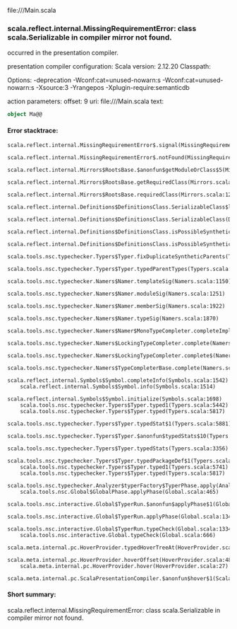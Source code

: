 file://<WORKSPACE>/Main.scala
### scala.reflect.internal.MissingRequirementError: class scala.Serializable in compiler mirror not found.

occurred in the presentation compiler.

presentation compiler configuration:
Scala version: 2.12.20
Classpath:

Options:
-deprecation -Wconf:cat=unused-nowarn:s -Wconf:cat=unused-nowarn:s -Xsource:3 -Yrangepos -Xplugin-require:semanticdb


action parameters:
offset: 9
uri: file://<WORKSPACE>/Main.scala
text:
```scala
object Ma@@

```



#### Error stacktrace:

```
scala.reflect.internal.MissingRequirementError$.signal(MissingRequirementError.scala:24)
	scala.reflect.internal.MissingRequirementError$.notFound(MissingRequirementError.scala:25)
	scala.reflect.internal.Mirrors$RootsBase.$anonfun$getModuleOrClass$5(Mirrors.scala:61)
	scala.reflect.internal.Mirrors$RootsBase.getRequiredClass(Mirrors.scala:61)
	scala.reflect.internal.Mirrors$RootsBase.requiredClass(Mirrors.scala:121)
	scala.reflect.internal.Definitions$DefinitionsClass.SerializableClass$lzycompute(Definitions.scala:409)
	scala.reflect.internal.Definitions$DefinitionsClass.SerializableClass(Definitions.scala:409)
	scala.reflect.internal.Definitions$DefinitionsClass.isPossibleSyntheticParent$lzycompute(Definitions.scala:1460)
	scala.reflect.internal.Definitions$DefinitionsClass.isPossibleSyntheticParent(Definitions.scala:1460)
	scala.tools.nsc.typechecker.Typers$Typer.fixDuplicateSyntheticParents(Typers.scala:1703)
	scala.tools.nsc.typechecker.Typers$Typer.typedParentTypes(Typers.scala:1713)
	scala.tools.nsc.typechecker.Namers$Namer.templateSig(Namers.scala:1150)
	scala.tools.nsc.typechecker.Namers$Namer.moduleSig(Namers.scala:1251)
	scala.tools.nsc.typechecker.Namers$Namer.memberSig(Namers.scala:1922)
	scala.tools.nsc.typechecker.Namers$Namer.typeSig(Namers.scala:1870)
	scala.tools.nsc.typechecker.Namers$Namer$MonoTypeCompleter.completeImpl(Namers.scala:877)
	scala.tools.nsc.typechecker.Namers$LockingTypeCompleter.complete(Namers.scala:2082)
	scala.tools.nsc.typechecker.Namers$LockingTypeCompleter.complete$(Namers.scala:2080)
	scala.tools.nsc.typechecker.Namers$TypeCompleterBase.complete(Namers.scala:2075)
	scala.reflect.internal.Symbols$Symbol.completeInfo(Symbols.scala:1542)
	scala.reflect.internal.Symbols$Symbol.info(Symbols.scala:1514)
	scala.reflect.internal.Symbols$Symbol.initialize(Symbols.scala:1698)
	scala.tools.nsc.typechecker.Typers$Typer.typed1(Typers.scala:5442)
	scala.tools.nsc.typechecker.Typers$Typer.typed(Typers.scala:5817)
	scala.tools.nsc.typechecker.Typers$Typer.typedStat$1(Typers.scala:5881)
	scala.tools.nsc.typechecker.Typers$Typer.$anonfun$typedStats$10(Typers.scala:3356)
	scala.tools.nsc.typechecker.Typers$Typer.typedStats(Typers.scala:3356)
	scala.tools.nsc.typechecker.Typers$Typer.typedPackageDef$1(Typers.scala:5449)
	scala.tools.nsc.typechecker.Typers$Typer.typed1(Typers.scala:5741)
	scala.tools.nsc.typechecker.Typers$Typer.typed(Typers.scala:5817)
	scala.tools.nsc.typechecker.Analyzer$typerFactory$TyperPhase.apply(Analyzer.scala:114)
	scala.tools.nsc.Global$GlobalPhase.applyPhase(Global.scala:465)
	scala.tools.nsc.interactive.Global$TyperRun.$anonfun$applyPhase$1(Global.scala:1341)
	scala.tools.nsc.interactive.Global$TyperRun.applyPhase(Global.scala:1341)
	scala.tools.nsc.interactive.Global$TyperRun.typeCheck(Global.scala:1334)
	scala.tools.nsc.interactive.Global.typeCheck(Global.scala:666)
	scala.meta.internal.pc.HoverProvider.typedHoverTreeAt(HoverProvider.scala:324)
	scala.meta.internal.pc.HoverProvider.hoverOffset(HoverProvider.scala:48)
	scala.meta.internal.pc.HoverProvider.hover(HoverProvider.scala:27)
	scala.meta.internal.pc.ScalaPresentationCompiler.$anonfun$hover$1(ScalaPresentationCompiler.scala:455)
```
#### Short summary: 

scala.reflect.internal.MissingRequirementError: class scala.Serializable in compiler mirror not found.
